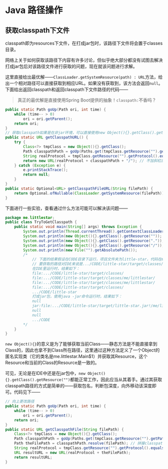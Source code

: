 # Java 路径操作

## 获取classpath下文件

classpath即为resources下文件，在打成jar包时，该路径下文件将会置于classes目录。

网络上关于如何获取该路径下内容有许多讨论，但似乎绝大部分都没有试图去解决打成jar包后对该路径文件进行获取的问题，现在就该问题进行求解。

这里直接给出最优解——``ClassLoader.getSystemResource(path) : URL``方法，给出一个相对路径可以直接获取到相应URL。如果没有获取到，该方法会返回``null``。下面给出返回classpath和返回classpath下文件路径的代码——

> 真正的最优解是直接使用Spring Boot提供的抽象！``classpath:``不香吗？

```java
public static Path goUp(Path ori, int time) {
    while (time-- > 0)
        ori = ori.getParent();
    return ori;
}
// 获取classpath如果是在非jar环境，可以直接使用new Object(){}.getClass().getResource("")获得，也可以通过ClassLoader.getSystemResource，用当前包的路径进行操作，获取根路径
public static URL getClasspathURL() {
    try {
        Class<?> tmpClass = new Object(){}.getClass();
        Path classpathPath = goUp(Paths.get(tmpClass.getResource("").getPath()), tmpClass.getPackage().getName().split("\\.").length);
        String realProtocol = tmpClass.getResource("").getProtocol().equals("jar") ? "jar:" : "file:";
        return new URL(realProtocol + classpathPath + "/"); // 不加斜杠的话在jar包环境下会报错说URL不合法
    } catch (Exception e) {
        e.printStackTrace();
        return null;
    }
}
public static Optional<URL> getClasspathFileURL(String filePath) {
    return Optional.ofNullable(ClassLoader.getSystemResource(filePath));
}
```

下面进行一些实验，查看通过什么方法可能可以解决该问题——
```java
package me.littlestar;
public class TryToGetClasspath {
    public static void main(String[] args) throws Exception {
        System.out.println(Thread.currentThread().getContextClassLoader().getResource("."));
        System.out.println(new Object(){}.getClass().getResource(""));
        System.out.println(new Object(){}.getClass().getResource("."));
        System.out.println(new Object(){}.getClass().getResource("/"));
        System.out.println(new File("").getAbsolutePath());
        /*
            // 下面的结果假设在CODE目录下运行，项目文件夹为little-star，代码在me.littlestar包下运行
            // 要获取的路径对IDE来说是.../CODE/little-star/target/classes/，对jar包来说是.../CODE/little-star/target/little-star.jar!
            在IDE里运行时，结果如下：
            file:.../CODE/little-star/target/classes/
            file:.../CODE/little-star/target/classes/me/littlestar/
            file:.../CODE/little-star/target/classes/me/littlestar/
            file:.../CODE/little-star/target/classes/
            .../CODE/little-star
            打成jar包，使用java -jar命令运行时，结果如下：
            null
            jar:file:.../CODE/little-star/target/little-star.jar!/me/littlestar/
            null
            null
            .../CODE
        */
    }
}
```

``new Object(){}``的意义是为了能够获取当前Class——静态方法是不能直接拿到Class的，因此也拿不到Class所在路径，这里通过这种方法定义了一个Object的匿名实现类（它的类名是me.littlestar.Main$1）并获取其Resource，这个Resource和当前的Class的Resource是一致的。

可见，无论是在IDE中还是在jar包中，``new Object(){}.getClass().getResource("")``都能正常工作，因此应当从其着手。通过其获取classpath路径的方式是简单的——获取包名，判断包深度，向外移动该深度即可。代码见下——

```java
// 向上更改路径
public static Path goUp(Path ori, int time) {
    while (time-- > 0)
        ori = ori.getParent();
    return ori;
}
public static URL getClasspathFile(String filePath) {
    Class<?> tmpClass = new Object(){}.getClass();
    Path classpathPath = goUp(Paths.get(tmpClass.getResource("").getPath()), tmpClass.getPackage().getName().split("\\.").length); 
    Path theFilePath = classpathPath.resolve(filePath); // 拼接classpath和文件路径
    String realProtocol = tmpClass.getResource("").getProtocol().equals("jar") ? "jar:" : "file:";
    URL resultURL = new URL(realProtocol + theFilePath);
    return resultURL;
}
```

